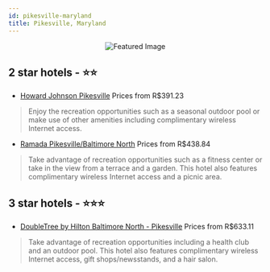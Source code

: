 ```yaml
---
id: pikesville-maryland
title: Pikesville, Maryland
---
```


<center><img src="https://i.travelapi.com/hotels/1000000/20000/16300/16288/dcab1ffa_z.jpg" alt="Featured Image" /></center>


##  2 star hotels - ⭐️⭐️

-    [Howard Johnson Pikesville](https://us.hurb.com/hotels/pikesville/howard-johnson-pikesville-JNP-JP082767?cmp=18055) Prices from R$391.23
   > Enjoy the recreation opportunities such as a seasonal outdoor pool or make use of other amenities including complimentary wireless Internet access.
-    [Ramada Pikesville/Baltimore North](https://us.hurb.com/hotels/pikesville/ramada-pikesville-baltimore-north-JNP-JP082768?cmp=18055) Prices from R$438.84
   > Take advantage of recreation opportunities such as a fitness center or take in the view from a terrace and a garden. This hotel also features complimentary wireless Internet access and a picnic area.

##  3 star hotels - ⭐️⭐️⭐️

-    [DoubleTree by Hilton Baltimore North - Pikesville](https://us.hurb.com/hotels/pikesville/doubletree-by-hilton-baltimore-north-pikesville-JNP-JP146775?cmp=18055) Prices from R$633.11
   > Take advantage of recreation opportunities including a health club and an outdoor pool. This hotel also features complimentary wireless Internet access, gift shops/newsstands, and a hair salon.
